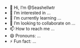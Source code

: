 - 👋 Hi, I’m @Seashellwtr
- 👀 I’m interested in ...
- 🌱 I’m currently learning ...
- 💞️ I’m looking to collaborate on ...
- 📫 How to reach me ...
- 😄 Pronouns: ...
- ⚡ Fun fact: ...

<!---
Seashellwtr/Seashellwtr is a ✨ special ✨ repository because its `README.md` (this file) appears on your GitHub profile.
You can click the Preview link to take a look at your changes.
--->

